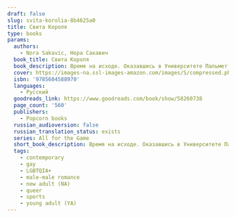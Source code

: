 ```yaml
---
draft: false
slug: svita-korolia-8b4625a0
title: Свита Короля
type: books
params:
  authors:
    - Nora Sakavic, Нора Сакавич
  book_title: Свита Короля
  book_description: Время на исходе. Оказавшись в Университете Пальметто, Нил Джостен знал, что не доживет до конца года, но теперь, когда смерть не за горами, он больше чем прежде хочет жить. <br /><br />Дружба с Лисами была опрометчивой затеей, а поцелуй с одним из них — затеей немыслимой. Пока «Лисы» пытаются во что бы то ни стало выйти в финал чемпионата, Нил сражается за свою жизнь, ведь теперь ей угрожает не только Рико Морияма, но и мафиозный клан Балтиморского Мясника. Правда — единственный шанс Нила на спасение, однако она может привести к гибели всех, кто ему дорог...
  cover: https://images-na.ssl-images-amazon.com/images/S/compressed.photo.goodreads.com/books/1622834527i/58260738.jpg
  isbn: '9785604588970'
  languages:
    - Русский
  goodreads_link: https://www.goodreads.com/book/show/58260738
  page_count: '560'
  publishers:
    - Popcorn books
  russian_audioversion: false
  russian_translation_status: exists
  series: All for the Game
  short_book_description: Время на исходе. Оказавшись в Университете Пальметто, Нил Джостен знал, что не доживет до конца года, но теперь, когда смерть не за горами, он больше чем прежде хочет жить.
  tags:
    - contemporary
    - gay
    - LGBTQIA+
    - male-male romance
    - new adult (NA)
    - queer
    - sports
    - young adult (YA)
---
```


